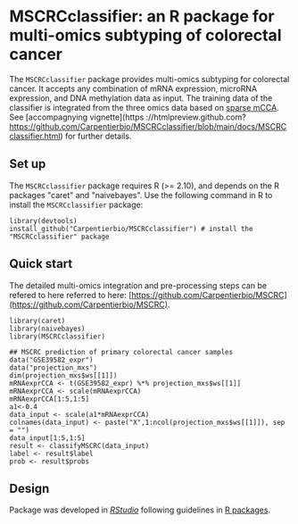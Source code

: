 # **MSCRCclassifier**: an R package for multi-omics subtyping of colorectal cancer

The `MSCRCclassifier` package provides multi-omics subtyping for colorectal cancer. It accepts any combination of mRNA expression, microRNA expression, and DNA methylation data as input. The training data of the classifier is integrated from the three omics data based on [sparse mCCA](https://www.degruyter.com/document/doi/10.2202/1544-6115.1470/html). See [accompagnying vignette](https ://htmlpreview.github.com?https://github.com/Carpentierbio/MSCRCclassifier/blob/main/docs/MSCRCclassifier.html) for further details.


## Set up

The `MSCRCclassifier` package requires R (>= 2.10), and depends on the R packages "caret" and "naivebayes".
Use the following command in R to install the `MSCRCclassifier` package:
```
library(devtools)
install_github("Carpentierbio/MSCRCclassifier") # install the "MSCRCclassifier" package
```

## Quick start
The detailed multi-omics integration and pre-processing steps can be refered to here referred to here: [https://github.com/Carpentierbio/MSCRC](https://github.com/Carpentierbio/MSCRC).
```
library(caret)
library(naivebayes)
library(MSCRCclassifier)

## MSCRC prediction of primary colorectal cancer samples
data("GSE39582_expr")
data("projection_mxs")
dim(projection_mxs$ws[[1]])
mRNAexprCCA <- t(GSE39582_expr) %*% projection_mxs$ws[[1]]
mRNAexprCCA <- scale(mRNAexprCCA)
mRNAexprCCA[1:5,1:5]
a1<-0.4
data_input <- scale(a1*mRNAexprCCA)
colnames(data_input) <- paste("X",1:ncol(projection_mxs$ws[[1]]), sep = "")
data_input[1:5,1:5]
result <- classifyMSCRC(data_input)
label <- result$label
prob <- result$probs
```

## Design

Package was developed in _[RStudio](https://www.rstudio.com/)_ following guidelines in [R packages](http://r-pkgs.had.co.nz/).
